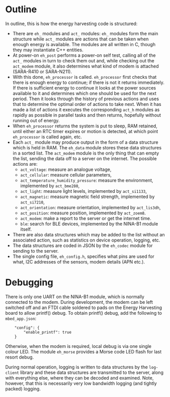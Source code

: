 # Outline
In outline, this is how the energy harvesting code is structured:

- There are `eh_` modules and `act_` modules: `eh_` modules form the main structure while `act_` modules are actions that can be taken when enough energy is available.  The modules are all written in C, though they may instantiate C++ entities.
- At power-on `eh_post` performs a power-on self test, calling all of the `act_` modules in turn to check them out and, while checking out the `act_modem` module, it also determines what kind of modem is attached (SARA-R410 or SARA-N211).
- With this done, `eh_processor` is called.  `eh_processor` first checks that there is enough energy to continue; if there is not it returns immediately.  If there is sufficient energy to continue it looks at the power sources available to it and determines which one should be used for the next period.  Then it looks through the history of previous actions and uses that to determine the optimal order of actions to take next.  When it has made a list of actions it executes the corresponding `act_h` modules as rapidly as possible in parallel tasks and then returns, hopefully without running out of energy.
- When `eh_processor` returns the system is put to sleep, RAM retained, until either an RTC timer expires or motion is detected, at which point `eh_processor` is called again, etc.
- Each `act_` module may produce output in the form of a data structure which is held in RAM. The `eh_data` module stores these data structures in a sorted list. The `act_modem` module is the only thing that can empty the list, sending the data off to a server on the internet. The possible actions are:
    - `act_voltage`: measure an analogue voltage,
    - `act_cellular`: measure cellular parameters,
    - `act_temperature_humidity_pressure`: measure the environment, implemented by `act_bme280`,
    - `act_light`: measure light levels, implemented by `act_si1133`,
    - `act_magnetic`: measure magnetic field strength, implemented by `act_si7210`,
    - `act_orientation`: measure orientation, implemented by `act_lis3dh`,
    - `act_position`: measure position, implemented by `act_zoem8`.
    - `act_modem`: make a report to the server or get the internet time.
    - `ble`: search for BLE devices, implemented by the NINA-B1 module itself.
- There are also data structures which may be added to the list without an associated action, such as statistics on device operation, logging, etc.
- The data structures are coded in JSON by the `eh_codec` module for sending to the server.
- The single config file, `eh_config.h`, specifies what pins are used for what, I2C addresses of the sensors, modem details (APN etc.).

# Debugging
There is only one UART on the NINA-B1 module, which is normally connected to the modem. During development, the modem can be left switched off and an FTDI cable soldered to pads on the Energy Harvesting board to allow printf() debug.  To obtain printf() debug, add the following to `mbed_app.json`:

```
    "config": {
        "enable_printf": true
    }
```

Otherwise, when the modem is required, local debug is via one single colour LED.  The module `eh_morse` provides a Morse code LED flash for last resort debug.

During normal operation, logging is written to data structures by the `log-client` library and these data structures are transmitted to the server, along with everything else, where they can be decoded and examined. Note, however, that this is necessarily very low bandwidth logging (and tightly packed) logging.